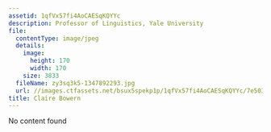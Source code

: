 ```yaml
---
assetid: 1qfVx57fi4AoCAESqKQYYc
description: Professor of Linguistics, Yale University
file:
  contentType: image/jpeg
  details:
    image:
      height: 170
      width: 170
    size: 3833
  fileName: zy3sq3k5-1347892293.jpg
  url: //images.ctfassets.net/bsux5spekp1p/1qfVx57fi4AoCAESqKQYYc/7e50343ceeeae608b63080a628180430/zy3sq3k5-1347892293.jpg
title: Claire Bowern
---
```

No content found